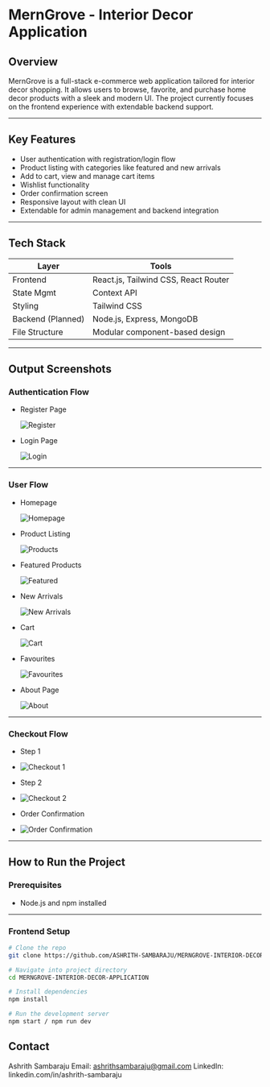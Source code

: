# MernGrove - Interior Decor Application

## Overview

MernGrove is a full-stack e-commerce web application tailored for interior decor shopping. It allows users to browse, favorite, and purchase home decor products with a sleek and modern UI. The project currently focuses on the frontend experience with extendable backend support.

---

## Key Features

- User authentication with registration/login flow
- Product listing with categories like featured and new arrivals
- Add to cart, view and manage cart items
- Wishlist functionality
- Order confirmation screen
- Responsive layout with clean UI
- Extendable for admin management and backend integration

---

## Tech Stack

| Layer        | Tools                      |
|--------------|-----------------------------|
| Frontend     | React.js, Tailwind CSS, React Router |
| State Mgmt   | Context API                 |
| Styling      | Tailwind CSS                |
| Backend (Planned) | Node.js, Express, MongoDB |
| File Structure | Modular component-based design |

---

## Output Screenshots

### Authentication Flow

- Register Page
  
  ![Register](./src/assets/outputs/5-registerpage.png)

- Login Page
  
  ![Login](./src/assets/outputs/6-loginpage.png)

---

### User Flow

- Homepage
  
  ![Homepage](./src/assets/outputs/1-homepage.png)

- Product Listing
  
  ![Products](./src/assets/outputs/2-productspage.png)

- Featured Products
  
  ![Featured](./src/assets/outputs/3-featuredproducts.png)

- New Arrivals
  
  ![New Arrivals](./src/assets/outputs/4-newarrivals.png)

- Cart
  
  ![Cart](./src/assets/outputs/7-cart.png)

- Favourites
  
  ![Favourites](./src/assets/outputs/8-favourites.png)

- About Page
  
  ![About](./src/assets/outputs/9-aboutpage.png)

---

### Checkout Flow

- Step 1
- 
  ![Checkout 1](./src/assets/outputs/10-checkout1.jpg)

- Step 2
- 
  ![Checkout 2](./src/assets/outputs/11-checkout2.jpg)

- Order Confirmation
- 
  ![Order Confirmation](./src/assets/outputs/12-orderconfirmation.png)

---

## How to Run the Project

### Prerequisites
- Node.js and npm installed

---

### Frontend Setup

```bash
# Clone the repo
git clone https://github.com/ASHRITH-SAMBARAJU/MERNGROVE-INTERIOR-DECOR-APPLICATION.git

# Navigate into project directory
cd MERNGROVE-INTERIOR-DECOR-APPLICATION

# Install dependencies
npm install

# Run the development server
npm start / npm run dev

```
## Contact

Ashrith Sambaraju
Email: ashrithsambaraju@gmail.com
LinkedIn: linkedin.com/in/ashrith-sambaraju

